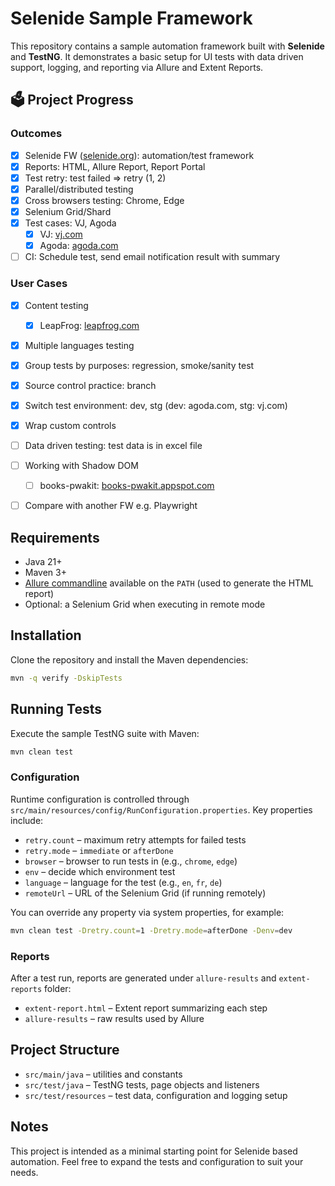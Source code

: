 # Selenide Sample Framework

This repository contains a sample automation framework built with **Selenide** and **TestNG**. It demonstrates a basic setup for UI tests with data driven support, logging, and reporting via Allure and Extent Reports.

## 🗳️ Project Progress

### Outcomes
- [x] Selenide FW ([selenide.org](https://selenide.org/)): automation/test framework
- [x] Reports: HTML, Allure Report, Report Portal
- [x] Test retry: test failed ⇒ retry (1, 2)
- [x] Parallel/distributed testing
- [x] Cross browsers testing: Chrome, Edge
- [x] Selenium Grid/Shard
- [x] Test cases: VJ, Agoda
  - [x] VJ: [vj.com](https://www.vj.com/)
  - [x] Agoda: [agoda.com](https://www.agoda.com/)
- [ ] CI: Schedule test, send email notification result with summary

### User Cases
- [x] Content testing
  - [x] LeapFrog: [leapfrog.com](https://store.leapfrog.com/en-us/apps/c?p=1&platforms=197&product_list_dir=asc&product_list_order=name)
- [x] Multiple languages testing
- [x] Group tests by purposes: regression, smoke/sanity test
- [x] Source control practice: branch
- [x] Switch test environment: dev, stg (dev: agoda.com, stg: vj.com)
- [x] Wrap custom controls
- [ ] Data driven testing: test data is in excel file
- [ ] Working with Shadow DOM
  - [ ] books-pwakit: [books-pwakit.appspot.com](https://books-pwakit.appspot.com/)
- [ ] Compare with another FW e.g. Playwright


## Requirements

- Java 21+
- Maven 3+
- [Allure commandline](https://docs.qameta.io/allure/) available on the `PATH` (used to generate the HTML report)
- Optional: a Selenium Grid when executing in remote mode

## Installation

Clone the repository and install the Maven dependencies:

```bash
mvn -q verify -DskipTests
```

## Running Tests

Execute the sample TestNG suite with Maven:

```bash
mvn clean test
```

### Configuration

Runtime configuration is controlled through `src/main/resources/config/RunConfiguration.properties`. Key properties include:

- `retry.count` – maximum retry attempts for failed tests
- `retry.mode` – `immediate` or `afterDone`
- `browser` – browser to run tests in (e.g., `chrome`, `edge`)
- `env` – decide which environment test
- `language` – language for the test (e.g., `en`, `fr`, `de`)
- `remoteUrl` – URL of the Selenium Grid (if running remotely)

You can override any property via system properties, for example:

```bash
mvn clean test -Dretry.count=1 -Dretry.mode=afterDone -Denv=dev
```

### Reports

After a test run, reports are generated under `allure-results` and `extent-reports` folder:

- `extent-report.html` – Extent report summarizing each step
- `allure-results` – raw results used by Allure

## Project Structure

- `src/main/java` – utilities and constants
- `src/test/java` – TestNG tests, page objects and listeners
- `src/test/resources` – test data, configuration and logging setup

## Notes

This project is intended as a minimal starting point for Selenide based automation. Feel free to expand the tests and configuration to suit your needs.